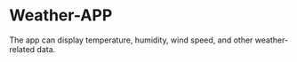 # Weather-APP
The app can display temperature, humidity, wind speed, and other weather-related data.
